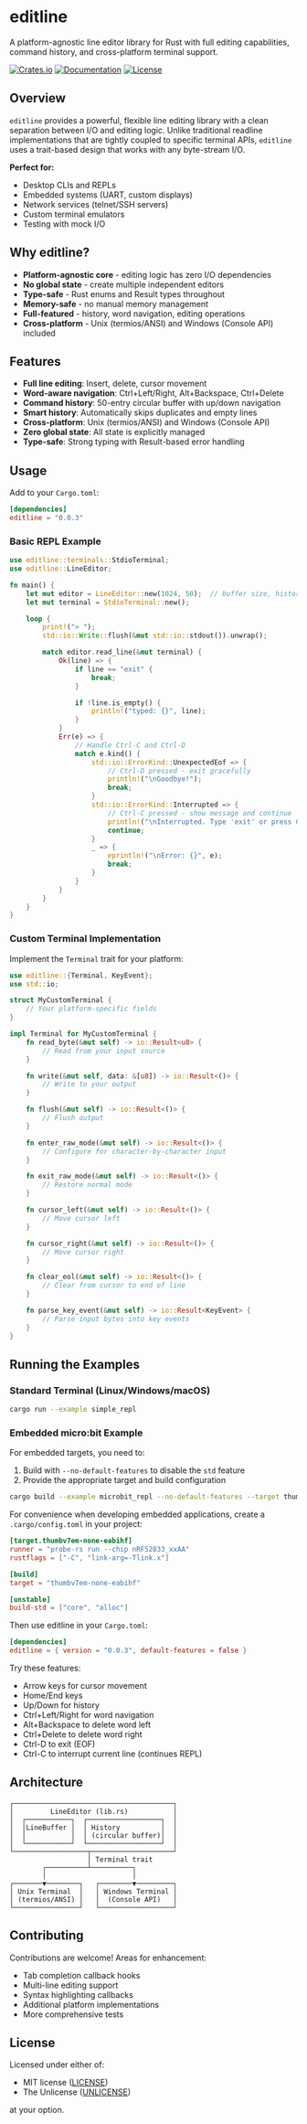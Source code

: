 # editline

A platform-agnostic line editor library for Rust with full editing capabilities, command history, and cross-platform terminal support.

[![Crates.io](https://img.shields.io/crates/v/editline.svg)](https://crates.io/crates/editline)
[![Documentation](https://docs.rs/editline/badge.svg)](https://docs.rs/editline)
[![License](https://img.shields.io/badge/license-MIT%2FUnlicense-blue.svg)](LICENSE)

## Overview

`editline` provides a powerful, flexible line editing library with a clean separation between I/O and editing logic. Unlike traditional readline implementations that are tightly coupled to specific terminal APIs, `editline` uses a trait-based design that works with any byte-stream I/O.

**Perfect for:**
- Desktop CLIs and REPLs
- Embedded systems (UART, custom displays)
- Network services (telnet/SSH servers)
- Custom terminal emulators
- Testing with mock I/O

## Why editline?

- **Platform-agnostic core** - editing logic has zero I/O dependencies
- **No global state** - create multiple independent editors
- **Type-safe** - Rust enums and Result types throughout
- **Memory-safe** - no manual memory management
- **Full-featured** - history, word navigation, editing operations
- **Cross-platform** - Unix (termios/ANSI) and Windows (Console API) included

## Features

- **Full line editing**: Insert, delete, cursor movement
- **Word-aware navigation**: Ctrl+Left/Right, Alt+Backspace, Ctrl+Delete
- **Command history**: 50-entry circular buffer with up/down navigation
- **Smart history**: Automatically skips duplicates and empty lines
- **Cross-platform**: Unix (termios/ANSI) and Windows (Console API)
- **Zero global state**: All state is explicitly managed
- **Type-safe**: Strong typing with Result-based error handling

## Usage

Add to your `Cargo.toml`:

```toml
[dependencies]
editline = "0.0.3"
```

### Basic REPL Example

```rust
use editline::terminals::StdioTerminal;
use editline::LineEditor;

fn main() {
    let mut editor = LineEditor::new(1024, 50);  // buffer size, history size
    let mut terminal = StdioTerminal::new();

    loop {
        print!("> ");
        std::io::Write::flush(&mut std::io::stdout()).unwrap();

        match editor.read_line(&mut terminal) {
            Ok(line) => {
                if line == "exit" {
                    break;
                }

                if !line.is_empty() {
                    println!("typed: {}", line);
                }
            }
            Err(e) => {
                // Handle Ctrl-C and Ctrl-D
                match e.kind() {
                    std::io::ErrorKind::UnexpectedEof => {
                        // Ctrl-D pressed - exit gracefully
                        println!("\nGoodbye!");
                        break;
                    }
                    std::io::ErrorKind::Interrupted => {
                        // Ctrl-C pressed - show message and continue
                        println!("\nInterrupted. Type 'exit' or press Ctrl-D to quit.");
                        continue;
                    }
                    _ => {
                        eprintln!("\nError: {}", e);
                        break;
                    }
                }
            }
        }
    }
}
```

### Custom Terminal Implementation

Implement the `Terminal` trait for your platform:

```rust
use editline::{Terminal, KeyEvent};
use std::io;

struct MyCustomTerminal {
    // Your platform-specific fields
}

impl Terminal for MyCustomTerminal {
    fn read_byte(&mut self) -> io::Result<u8> {
        // Read from your input source
    }

    fn write(&mut self, data: &[u8]) -> io::Result<()> {
        // Write to your output
    }

    fn flush(&mut self) -> io::Result<()> {
        // Flush output
    }

    fn enter_raw_mode(&mut self) -> io::Result<()> {
        // Configure for character-by-character input
    }

    fn exit_raw_mode(&mut self) -> io::Result<()> {
        // Restore normal mode
    }

    fn cursor_left(&mut self) -> io::Result<()> {
        // Move cursor left
    }

    fn cursor_right(&mut self) -> io::Result<()> {
        // Move cursor right
    }

    fn clear_eol(&mut self) -> io::Result<()> {
        // Clear from cursor to end of line
    }

    fn parse_key_event(&mut self) -> io::Result<KeyEvent> {
        // Parse input bytes into key events
    }
}
```

## Running the Examples

### Standard Terminal (Linux/Windows/macOS)

```bash
cargo run --example simple_repl
```

### Embedded micro:bit Example

For embedded targets, you need to:

1. Build with `--no-default-features` to disable the `std` feature
2. Provide the appropriate target and build configuration

```bash
cargo build --example microbit_repl --no-default-features --target thumbv7em-none-eabihf -Z build-std=core,alloc
```

For convenience when developing embedded applications, create a `.cargo/config.toml` in your project:

```toml
[target.thumbv7em-none-eabihf]
runner = "probe-rs run --chip nRF52833_xxAA"
rustflags = ["-C", "link-arg=-Tlink.x"]

[build]
target = "thumbv7em-none-eabihf"

[unstable]
build-std = ["core", "alloc"]
```

Then use editline in your `Cargo.toml`:

```toml
[dependencies]
editline = { version = "0.0.3", default-features = false }
```

Try these features:
- Arrow keys for cursor movement
- Home/End keys
- Up/Down for history
- Ctrl+Left/Right for word navigation
- Alt+Backspace to delete word left
- Ctrl+Delete to delete word right
- Ctrl-D to exit (EOF)
- Ctrl-C to interrupt current line (continues REPL)

## Architecture

```
┌───────────────────────────────────────┐
│         LineEditor (lib.rs)           │
│  ┌───────────┐  ┌──────────────────┐  │
│  │LineBuffer │  │ History          │  │
│  │           │  │ (circular buffer)│  │
│  └───────────┘  └──────────────────┘  │
└──────────────────┬────────────────────┘
                   │ Terminal trait
        ┌──────────┴──────────┐
        │                     │
┌───────▼────────┐   ┌────────▼─────────┐
│ Unix Terminal  │   │ Windows Terminal │
│ (termios/ANSI) │   │  (Console API)   │
└────────────────┘   └──────────────────┘
```

## Contributing

Contributions are welcome! Areas for enhancement:
- Tab completion callback hooks
- Multi-line editing support
- Syntax highlighting callbacks
- Additional platform implementations
- More comprehensive tests

## License

Licensed under either of:

- MIT license ([LICENSE](LICENSE))
- The Unlicense ([UNLICENSE](UNLICENSE))

at your option.
